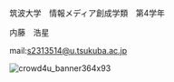 ### 



筑波大学　情報メディア創成学類　第4学年

内藤　浩星

mail:s2313514@u.tsukuba.ac.jp

![crowd4u_banner364x93](https://github.com/KoseiNaito/KoseiNaito/assets/49829516/89c2d05e-0a0d-4dfc-9905-6bbc7180e126)


